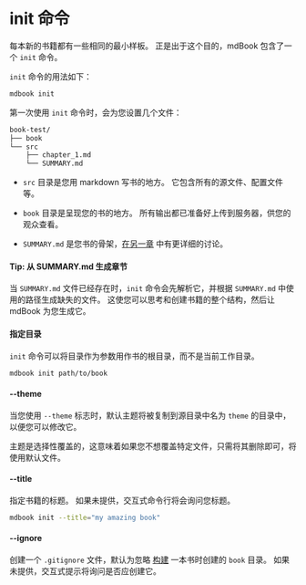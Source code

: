 # init 命令


每本新的书籍都有一些相同的最小样板。 正是出于这个目的，mdBook 包含了一个 `init` 命令。

`init` 命令的用法如下：

```bash
mdbook init
```

第一次使用 `init` 命令时，会为您设置几个文件：

```bash
book-test/
├── book
└── src
    ├── chapter_1.md
    └── SUMMARY.md
```


- `src` 目录是您用 markdown 写书的地方。 它包含所有的源文件、配置文件等。

- `book` 目录是呈现您的书的地方。 所有输出都已准备好上传到服务器，供您的观众查看。

- `SUMMARY.md` 是您书的骨架，[在另一章](../format/summary.md) 中有更详细的讨论。

#### Tip: 从 SUMMARY.md 生成章节

当 `SUMMARY.md` 文件已经存在时，`init` 命令会先解析它，并根据 `SUMMARY.md` 中使用的路径生成缺失的文件。 这使您可以思考和创建书籍的整个结构，然后让 mdBook 为您生成它。

#### 指定目录

`init` 命令可以将目录作为参数用作书的根目录，而不是当前工作目录。

```bash
mdbook init path/to/book
```

#### --theme


当您使用 `--theme` 标志时，默认主题将被复制到源目录中名为 `theme` 的目录中，以便您可以修改它。

主题是选择性覆盖的，这意味着如果您不想覆盖特定文件，只需将其删除即可，将使用默认文件。

#### --title

指定书籍的标题。 如果未提供，交互式命令行将会询问您标题。

```bash
mdbook init --title="my amazing book"
```

#### --ignore

创建一个 `.gitignore` 文件，默认为忽略 [构建][building] 一本书时创建的 `book` 目录。
如果未提供，交互式提示将询问是否应创建它。

[building]: build.md
